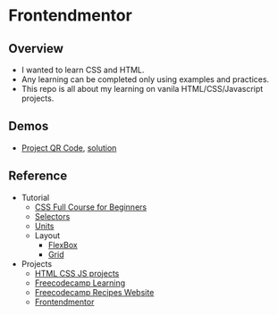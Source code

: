 # Frontendmentor

## Overview
- I wanted to learn CSS and HTML. 
- Any learning can be completed only using examples and practices.
- This repo is all about my learning on vanila HTML/CSS/Javascript projects.

## Demos
- [Project QR Code](https://www.frontendmentor.io/challenges/qr-code-component-iux_sIO_H), [solution](https://rahulkirangaddam.is-a.dev/frontendmentor/qrcode/solution/index.html)

## Reference
- Tutorial
    - [CSS Full Course for Beginners](https://www.youtube.com/watch?v=n4R2E7O-Ngo)
    - [Selectors](https://www.youtube.com/watch?v=l1mER1bV0N0)
    - [Units](https://www.youtube.com/watch?v=_ybQREu-NU0)
    - Layout
      - [FlexBox](https://www.youtube.comwatch?v=3YW65K6LcIA&t=738s)
      - [Grid](https://www.youtube.com/watch?v=0xMQfnTU6oo&t=3s)
- Projects
  - [HTML CSS JS projects](https://www.youtube.com/watch?v=EWv2jnhZErc)
  - [Freecodecamp Learning](https://www.youtube.com/watch?v=SR5GxoFhIAU)
  - [Freecodecamp Recipes Website](https://www.youtube.com/watch?v=-8LTPIJBGwQ)
  - [Frontendmentor](https://www.frontendmentor.io/)